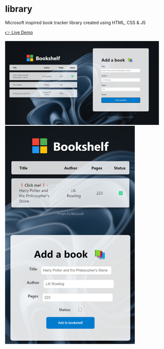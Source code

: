 # library

Microsoft inspired book tracker library created using HTML, CSS &amp; JS

[👉 Live Demo](https://mocchu.github.io/library/)

<img src="img/sc.png" width="825" />

<img src="img/sc-mobile.png" width="425" />
